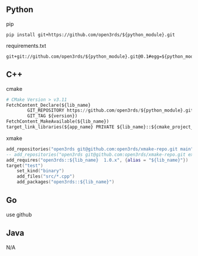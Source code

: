 ## Python

pip

```shell
pip install git+https://github.com/open3rds/${python_module}.git
```
requirements.txt
```shell
git+git://github.com/open3rds/${python_module}.git@0.1#egg=${python_module}
```

## C++

cmake

```python
# CMake Version > v3.11
FetchContent_Declare(${lib_name}
        GIT_REPOSITORY https://github.com/open3rds/${python_module}.git
        GIT_TAG ${version})
FetchContent_MakeAvailable(${lib_name})
target_link_libraries(${app_name} PRIVATE ${lib_name}::${cmake_project_name})
```
xmake

```lua
add_repositories("open3rds git@github.com:open3rds/xmake-repo.git main")
-- add_repositories("open3rds git@github.com:open3rds/xmake-repo.git experiment")
add_requires("open3rds::${lib_name}  1.0.x", {alias = "${lib_name}"})
target("test")
    set_kind("binary")
    add_files("src/*.cpp")
    add_packages("open3rds::${lib_name}")
```

## Go

use github

## Java

N/A

